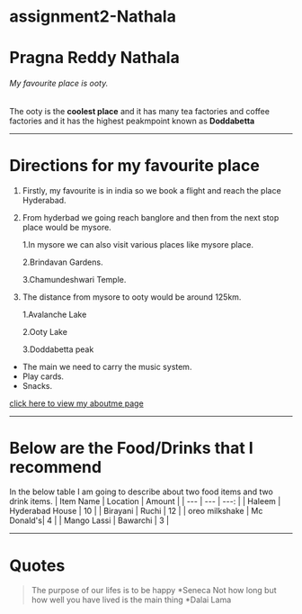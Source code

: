 # assignment2-Nathala
# Pragna Reddy Nathala
###### My favourite place is ooty.
The ooty is the **coolest place** and it has many tea factories and coffee factories and it has the highest peakmpoint known as **Doddabetta**

***

# Directions for my favourite place
1. Firstly, my favourite is in india so we book a flight and reach the place Hyderabad.
2. From hyderbad we going reach banglore and then from the next stop place would be mysore.

    1.In mysore we can also visit various places like mysore place.

    2.Brindavan Gardens.

    3.Chamundeshwari Temple.

3. The distance from mysore to ooty would be around 125km.
                
     1.Avalanche Lake

     2.Ooty Lake

     3.Doddabetta peak
* The main we need to carry the music system.
* Play cards.
* Snacks.

[click here to view my aboutme page](https://github.com/pragnareddy79/assignment2-Nathala/blob/main/AboutMe.md)

****

# Below are the Food/Drinks that I recommend
In the below table I am going to describe about two food items and two drink items.
| Item Name  | Location | Amount |
| --- | --- | ---: |
| Haleem | Hyderabad House | 10 |
| Birayani | Ruchi | 12 |
| oreo milkshake | Mc Donald's| 4 |
| Mango Lassi | Bawarchi | 3 |

****

# Quotes
> The purpose of our lifes is to be happy *Seneca
> Not how long but how well you have lived is the main thing *Dalai Lama